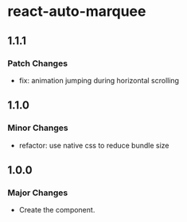 # react-auto-marquee

## 1.1.1

### Patch Changes

- fix: animation jumping during horizontal scrolling

## 1.1.0

### Minor Changes

- refactor: use native css to reduce bundle size

## 1.0.0

### Major Changes

- Create the component.
